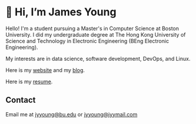 # 👋 Hi, I’m James Young

Hello! I'm a student pursuing a Master's in Computer Science at Boston University. I did my undergraduate degree at The Hong Kong University of Science and Technology in Electronic Engineering (BEng Electronic Engineering). 

My interests are in data science, software development, DevOps, and Linux.

Here is my [website](https://jyyoung.com) and my [blog](https://blog.jyylab.com).

Here is my [resume](https://resume.jyyhomelab.com/).

## Contact

Email me at [jyyoung@bu.edu](mailto:jyyoung@bu.edu) or [jyyoung@jyymail.com](mailto:jyyoung@jyymail.com)

<!-- I have a passion for learning about cloud computing, Linux, programming, and computer hardware. -->
